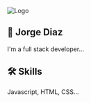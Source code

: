 ![Logo](https://drive.google.com/file/d/1uPY60lDMCl7Zoy0YhWdWxuGz9K-5ZSmy/view?usp=sharing)

## 🚀 Jorge Diaz
I'm a full stack developer...

## 🛠 Skills
Javascript, HTML, CSS...
